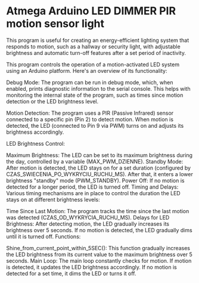 # Atmega Arduino LED DIMMER PIR motion sensor light
This program is useful for creating an energy-efficient lighting system that responds to motion, such as a hallway or security light, with adjustable brightness and automatic turn-off features after a set period of inactivity.


This program controls the operation of a motion-activated LED system using an Arduino platform. Here's an overview of its functionality:

Debug Mode: The program can be run in debug mode, which, when enabled, prints diagnostic information to the serial console. This helps with monitoring the internal state of the program, such as times since motion detection or the LED brightness level.

Motion Detection: The program uses a PIR (Passive Infrared) sensor connected to a specific pin (Pin 2) to detect motion. When motion is detected, the LED (connected to Pin 9 via PWM) turns on and adjusts its brightness accordingly.

LED Brightness Control:

Maximum Brightness: The LED can be set to its maximum brightness during the day, controlled by a variable (MAX_PWM_DZIENNE).
Standby Mode: After motion is detected, the LED stays on for a set duration (configured by CZAS_SWIECENIA_PO_WYKRYCIU_RUCHU_MS). After that, it enters a lower brightness "standby" mode (PWM_STANDBY).
Power Off: If no motion is detected for a longer period, the LED is turned off.
Timing and Delays: Various timing mechanisms are in place to control the duration the LED stays on at different brightness levels:

Time Since Last Motion: The program tracks the time since the last motion was detected (CZAS_OD_WYKRYCIA_RUCHU_MS).
Delays for LED Brightness: After detecting motion, the LED gradually increases its brightness over 5 seconds. If no motion is detected, the LED gradually dims until it is turned off.
Functions:

Shine_from_current_point_within_5SEC(): This function gradually increases the LED brightness from its current value to the maximum brightness over 5 seconds.
Main Loop: The main loop constantly checks for motion. If motion is detected, it updates the LED brightness accordingly. If no motion is detected for a set time, it dims the LED or turns it off.
